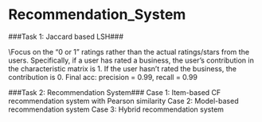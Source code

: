 # Recommendation_System

###Task 1: Jaccard based LSH###

\Focus on the “0 or 1” ratings rather than the actual ratings/stars from the users.
Specifically, if a user has rated a business, the user’s contribution in the characteristic matrix is 1. 
If the user hasn’t rated the business, the contribution is 0. 
Final acc:  precision = 0.99, recall = 0.99<br />

###Task 2:  Recommendation System###
Case 1: Item-based CF recommendation system with Pearson similarity
Case 2: Model-based recommendation system
Case 3: Hybrid recommendation system 

